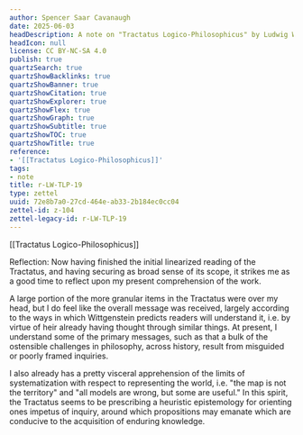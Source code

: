 ```yaml
---
author: Spencer Saar Cavanaugh
date: 2025-06-03
headDescription: A note on "Tractatus Logico-Philosophicus" by Ludwig Wittgenstein
headIcon: null
license: CC BY-NC-SA 4.0
publish: true
quartzSearch: true
quartzShowBacklinks: true
quartzShowBanner: true
quartzShowCitation: true
quartzShowExplorer: true
quartzShowFlex: true
quartzShowGraph: true
quartzShowSubtitle: true
quartzShowTOC: true
quartzShowTitle: true
reference:
- '[[Tractatus Logico-Philosophicus]]'
tags:
- note
title: r-LW-TLP-19
type: zettel
uuid: 72e8b7a0-27cd-464e-ab33-2b184ec0cc04
zettel-id: z-104
zettel-legacy-id: r-LW-TLP-19
---
```

[[Tractatus Logico-Philosophicus]]

Reflection: Now having finished the initial linearized reading of the Tractatus, and having securing as broad sense of its scope, it strikes me as a good time to reflect upon my present comprehension of the work. 

A large portion of the more granular items in the Tractatus were over my head, but I do feel like the overall message was received, largely according to the ways in which Wittgenstein predicts readers will understand it, i.e. by virtue of heir already having thought through similar things. At present, I understand some of the primary messages, such as that a bulk of the ostensible challenges in philosophy, across history, result from misguided or poorly framed inquiries. 

I also already has a pretty visceral apprehension of the limits of systematization with respect to representing the world, i.e. "the map is not the territory" and "all models are wrong, but some are useful." In this spirit, the Tractatus seems to be prescribing a heuristic epistemology for orienting ones impetus of inquiry, around which propositions may emanate which are conducive to the acquisition of enduring knowledge. 